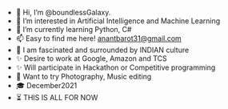 - 👋 Hi, I’m @boundlessGalaxy.
- 👀 I’m interested in Artificial Intelligence and Machine Learning
- 🌱 I’m currently learning Python, C#
- 📫 Easy to find me here! anantbarot31@gmail.com
- 🙏 I am fascinated and surrounded by INDIAN culture
- ✨ Desire to work at Google, Amazon and TCS
- ✨ Will participate in Hackathon or Competitive programming
- 🤹 Want to try Photography, Music editing
- 🎓 December2021
- ⏳ THIS IS ALL FOR NOW
<!---
boundlessGalaxy/boundlessGalaxy is a ✨ special ✨ repository because its `README.md` (this file) appears on your GitHub profile.
You can click the Preview link to take a look at your changes.
--->
